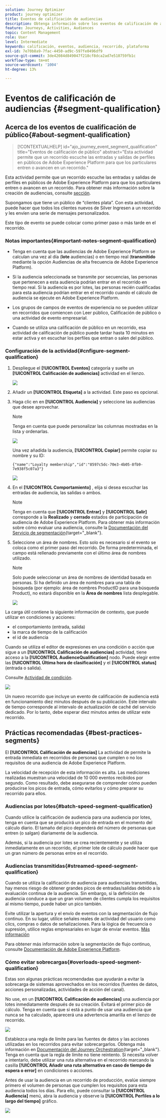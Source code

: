 ```yaml
---
solution: Journey Optimizer
product: journey optimizer
title: Eventos de calificación de audiencias
description: Obtenga información sobre los eventos de calificación de audiencias
feature: Journeys, Activities, Audiences
topic: Content Management
role: User
level: Intermediate
keywords: calificación, eventos, audiencia, recorrido, plataforma
exl-id: 7e70b8a9-7fac-4450-ad9c-597fe0496df9
source-git-commit: 3de42084d849047f218cf8dca2ad7e510759fb1c
workflow-type: tm+mt
source-wordcount: '1004'
ht-degree: 13%

---
```


# Eventos de calificación de audiencias {#segment-qualification}

## Acerca de los eventos de cualificación de público{#about-segment-qualification}

>[!CONTEXTUALHELP]
>id="ajo_journey_event_segment_qualification"
>title="Eventos de calificación de público"
>abstract="Esta actividad permite que un recorrido escuche las entradas y salidas de perfiles en públicos de Adobe Experience Platform para que los particulares entren o avancen en un recorrido."

Esta actividad permite que un recorrido escuche las entradas y salidas de perfiles en públicos de Adobe Experience Platform para que los particulares entren o avancen en un recorrido. Para obtener más información sobre la creación de audiencias, consulte [sección](../audience/about-audiences.md).

Supongamos que tiene un público de “clientes plata”. Con esta actividad, puede hacer que todos los clientes nuevos de Silver Ingresen a un recorrido y les envíen una serie de mensajes personalizados.

Este tipo de evento se puede colocar como primer paso o más tarde en el recorrido.

### Notas importantes{#important-notes-segment-qualification}

* Tenga en cuenta que las audiencias de Adobe Experience Platform se calculan una vez al día (**lote** audiencias) o en tiempo real (**transmitido** mediante la opción Audiencias de alta frecuencia de Adobe Experience Platform).

* Si la audiencia seleccionada se transmite por secuencias, las personas que pertenecen a esta audiencia podrían entrar en el recorrido en tiempo real. Si la audiencia es por lotes, las personas recién cualificadas para esta audiencia podrían entrar en el recorrido cuando el cálculo de audiencia se ejecute en Adobe Experience Platform.

* Los grupos de campos de eventos de experiencia no se pueden utilizar en recorridos que comiencen con Leer público, Calificación de público o una actividad de evento empresarial.

* Cuando se utiliza una calificación de público en un recorrido, esa actividad de calificación de público puede tardar hasta 10 minutos en estar activa y en escuchar los perfiles que entran o salen del público.

### Configuración de la actividad{#cnfigure-segment-qualification}

1. Despliegue el **[!UICONTROL Eventos]** categoría y suelte un **[!UICONTROL Calificación de audiencias]** actividad en el lienzo.

   ![](assets/segment5.png)

1. Añadir un **[!UICONTROL Etiqueta]** a la actividad. Este paso es opcional.

1. Haga clic en en **[!UICONTROL Audiencia]** y seleccione las audiencias que desee aprovechar.

   >[!NOTE]
   >
   >Tenga en cuenta que puede personalizar las columnas mostradas en la lista y ordenarlas.

   ![](assets/segment6.png)

   Una vez añadida la audiencia, **[!UICONTROL Copiar]** permite copiar su nombre y su ID:

   `{"name":"Loyalty membership","id":"8597c5dc-70e3-4b05-8fb9-7e938f5c07a3"}`

   ![](assets/segment-copy.png)

1. En el **[!UICONTROL Comportamiento]** , elija si desea escuchar las entradas de audiencia, las salidas o ambos.

   >[!NOTE]
   >
   >Tenga en cuenta que **[!UICONTROL Entrar]** y **[!UICONTROL Salir]** corresponde a la **Realizado** y **cerrado** estados de participación de audiencia de Adobe Experience Platform. Para obtener más información sobre cómo evaluar una audiencia, consulte la [Documentación del Servicio de segmentación](https://experienceleague.adobe.com/docs/experience-platform/segmentation/tutorials/evaluate-a-segment.html#interpret-segment-results){target="_blank"}.

1. Seleccione un área de nombres. Esto solo es necesario si el evento se coloca como el primer paso del recorrido. De forma predeterminada, el campo está rellenado previamente con el último área de nombres utilizado.

   >[!NOTE]
   >
   >Solo puede seleccionar un área de nombres de identidad basada en personas. Si ha definido un área de nombres para una tabla de búsqueda (por ejemplo: área de nombres ProductID para una búsqueda Product), no estará disponible en la **Área de nombres** lista desplegable.

   ![](assets/segment7.png)

La carga útil contiene la siguiente información de contexto, que puede utilizar en condiciones y acciones:

* el comportamiento (entrada, salida)
* la marca de tiempo de la calificación
* el id de audiencia

Cuando se utiliza el editor de expresiones en una condición o acción que sigue a un **[!UICONTROL Calificación de audiencias]** actividad, tiene acceso a la **[!UICONTROL AudienceQualification]** nodo. Puede elegir entre las **[!UICONTROL Última hora de clasificación]** y el **[!UICONTROL status]** (entrada o salida).

Consulte [Actividad de condición](../building-journeys/condition-activity.md#about_condition).

![](assets/segment8.png)

Un nuevo recorrido que incluye un evento de calificación de audiencia está en funcionamiento diez minutos después de su publicación. Este intervalo de tiempo corresponde al intervalo de actualización de caché del servicio dedicado. Por lo tanto, debe esperar diez minutos antes de utilizar este recorrido.

## Prácticas recomendadas {#best-practices-segments}

El **[!UICONTROL Calificación de audiencias]** La actividad de permite la entrada inmediata en recorridos de personas que cumplen o no los requisitos de una audiencia de Adobe Experience Platform.

La velocidad de recepción de esta información es alta. Las mediciones realizadas muestran una velocidad de 10 000 eventos recibidos por segundo. Como resultado, debe asegurarse de comprender cómo pueden producirse los picos de entrada, cómo evitarlos y cómo preparar su recorrido para ellos.

### Audiencias por lotes{#batch-speed-segment-qualification}

Cuando utilice la calificación de audiencia para una audiencia por lotes, tenga en cuenta que se producirá un pico de entrada en el momento del cálculo diario. El tamaño del pico dependerá del número de personas que entren (o salgan) diariamente de la audiencia.

Además, si la audiencia por lotes se crea recientemente y se utiliza inmediatamente en un recorrido, el primer lote de cálculo puede hacer que un gran número de personas entre en el recorrido.

### Audiencias transmitidas{#streamed-speed-segment-qualification}

Cuando se utiliza la calificación de audiencia para audiencias transmitidas, hay menos riesgo de obtener grandes picos de entradas/salidas debido a la evaluación continua de la audiencia. Sin embargo, si la definición de audiencia conduce a que un gran volumen de clientes cumpla los requisitos al mismo tiempo, puede haber un pico también.

Evite utilizar la apertura y el envío de eventos con la segmentación de flujo continuo. En su lugar, utilice señales reales de actividad del usuario como clics, compras o datos de señalizaciones. Para la lógica de frecuencia o supresión, utilice reglas empresariales en lugar de enviar eventos. [Más información](../audience/about-audiences.md#open-and-send-event-guardrails)

Para obtener más información sobre la segmentación de flujo continuo, consulte [Documentación de Adobe Experience Platform](https://experienceleague.adobe.com/docs/experience-platform/segmentation/api/streaming-segmentation.html#api).

### Cómo evitar sobrecargas{#overloads-speed-segment-qualification}

Estas son algunas prácticas recomendadas que ayudarán a evitar la sobrecarga de sistemas aprovechados en los recorridos (fuentes de datos, acciones personalizadas, actividades de acción del canal).

No use, en un **[!UICONTROL Calificación de audiencias]** una audiencia por lotes inmediatamente después de su creación. Evitará el primer pico de cálculo. Tenga en cuenta que si está a punto de usar una audiencia que nunca se ha calculado, aparecerá una advertencia amarilla en el lienzo de recorrido.

![](assets/segment-error.png)

Establezca una regla de límite para las fuentes de datos y las acciones utilizadas en los recorridos para evitar sobrecargarlos. Obtenga más información en [Documentación del Journey Orchestration](https://experienceleague.adobe.com/docs/journeys/using/working-with-apis/capping.html){target="_blank"}. Tenga en cuenta que la regla de límite no tiene reintento. Si necesita volver a intentarlo, debe utilizar una ruta alternativa en el recorrido marcando la casilla **[!UICONTROL Añadir una ruta alternativa en caso de tiempo de espera o error]** en condiciones o acciones.

Antes de usar la audiencia en un recorrido de producción, evalúe siempre primero el volumen de personas que cumplen los requisitos para esta audiencia todos los días. Para ello, puede consultar la **[!UICONTROL Audiencia]** menú, abra la audiencia y observe la **[!UICONTROL Perfiles a lo largo del tiempo]** gráfico.

![](assets/segment-overload.png)
